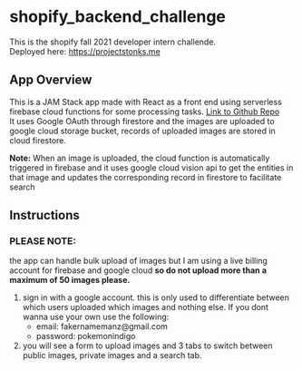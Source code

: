 # shopify_backend_challenge
This is the shopify fall 2021 developer intern challende.<br>
Deployed here: https://projectstonks.me

<h2>App Overview</h2>
          <p>This is a JAM Stack app made with React as a front end using serverless firebase cloud functions for some processing tasks.
          <a href="https://github.com/razamu15/shopify_backend_challenge">Link to Github Repo</a><br />
          It uses Google OAuth through firestore and the images are uploaded to google cloud storage bucket, records of uploaded images
          are stored in cloud firestore.</p>
          <p><strong>Note:</strong> When an image is uploaded, the cloud function is automatically
          triggered in firebase and it uses google cloud vision api to get the entities in that image and updates the corresponding record
          in firestore to facilitate search</p>

<h2>Instructions</h2>
        <h3>PLEASE NOTE:</h3> the app can handle bulk upload of images but I am using a live billing account for firebase and google cloud 
            <strong>so do not upload more than a maximum of 50 images please.</strong>
            <br>
        <ol>
            <li> sign in with a google account. this is only used to differentiate between which users uploaded which images and nothing else. 
            If you dont wanna use your own use the following:
                <ul><li>email: fakernamemanz@gmail.com</li><li>password: pokemonindigo</li></ul>
            <li> you will see a form to upload images and 3 tabs to switch between public images, private images and a search tab.
            

